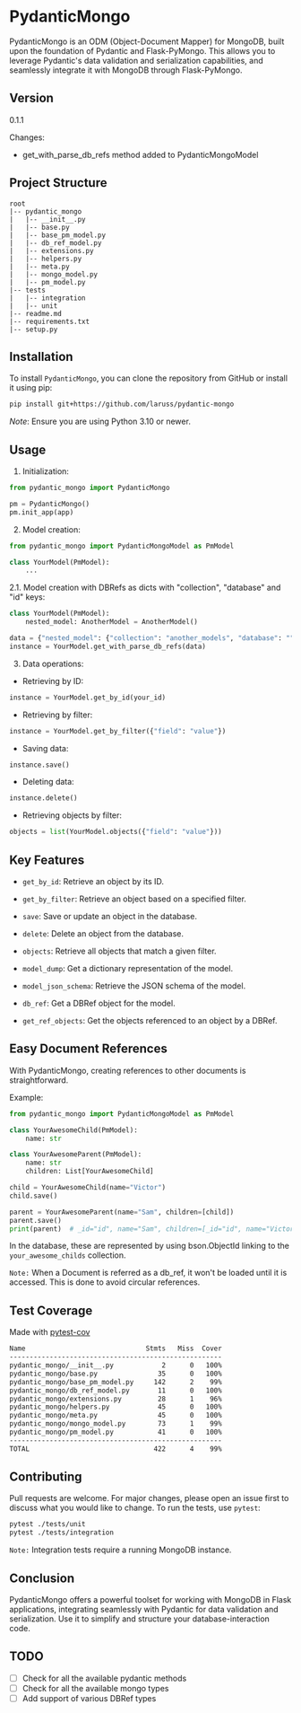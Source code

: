 # PydanticMongo

PydanticMongo is an ODM (Object-Document Mapper) for MongoDB, built upon the foundation of Pydantic and Flask-PyMongo. This allows you to leverage Pydantic's data validation and serialization capabilities, and seamlessly integrate it with MongoDB through Flask-PyMongo.

## Version

0.1.1

Changes:

- get_with_parse_db_refs method added to PydanticMongoModel

## Project Structure
```
root
|-- pydantic_mongo
|   |-- __init__.py
|   |-- base.py
|   |-- base_pm_model.py
|   |-- db_ref_model.py
|   |-- extensions.py
|   |-- helpers.py
|   |-- meta.py
|   |-- mongo_model.py
|   |-- pm_model.py
|-- tests
|   |-- integration
|   |-- unit
|-- readme.md
|-- requirements.txt
|-- setup.py
```

## Installation

To install `PydanticMongo`, you can clone the repository from GitHub or install it using pip:

```bash
pip install git+https://github.com/laruss/pydantic-mongo
```

*Note*: Ensure you are using Python 3.10 or newer.

## Usage

1. Initialization:

```python
from pydantic_mongo import PydanticMongo

pm = PydanticMongo()
pm.init_app(app)
```

2. Model creation:

```python
from pydantic_mongo import PydanticMongoModel as PmModel

class YourModel(PmModel):
    ...
```

2.1. Model creation with DBRefs as dicts with "collection", "database" and "id" keys:

```python
class YourModel(PmModel):
    nested_model: AnotherModel = AnotherModel()

data = {"nested_model": {"collection": "another_models", "database": "", "id": "id"}}
instance = YourModel.get_with_parse_db_refs(data)
```

3. Data operations:

- Retrieving by ID:

```python
instance = YourModel.get_by_id(your_id)
```

- Retrieving by filter:

```python
instance = YourModel.get_by_filter({"field": "value"})
```

- Saving data:

```python
instance.save()
```

- Deleting data:

```python
instance.delete()
```

- Retrieving objects by filter:

```python
objects = list(YourModel.objects({"field": "value"}))
```

## Key Features

- `get_by_id`: Retrieve an object by its ID.
  
- `get_by_filter`: Retrieve an object based on a specified filter.

- `save`: Save or update an object in the database.

- `delete`: Delete an object from the database.

- `objects`: Retrieve all objects that match a given filter.

- `model_dump`: Get a dictionary representation of the model.

- `model_json_schema`: Retrieve the JSON schema of the model.

- `db_ref`: Get a DBRef object for the model.

- `get_ref_objects`: Get the objects referenced to an object by a DBRef.

## Easy Document References

With PydanticMongo, creating references to other documents is straightforward. 

Example:

```python
from pydantic_mongo import PydanticMongoModel as PmModel

class YourAwesomeChild(PmModel):
    name: str

class YourAwesomeParent(PmModel):
    name: str
    children: List[YourAwesomeChild]

child = YourAwesomeChild(name="Victor")
child.save()

parent = YourAwesomeParent(name="Sam", children=[child])
parent.save()
print(parent)  # _id="id", name="Sam", children=[_id="id", name="Victor"]
```

In the database, these are represented by using bson.ObjectId linking to the `your_awesome_childs` collection.

`Note:` When a Document is referred as a db_ref, it won't be loaded until it is accessed. 
This is done to avoid circular references.

## Test Coverage

Made with [pytest-cov](https://pypi.org/project/pytest-cov/)

```bash
Name                              Stmts   Miss  Cover
-----------------------------------------------------
pydantic_mongo/__init__.py            2      0   100%
pydantic_mongo/base.py               35      0   100%
pydantic_mongo/base_pm_model.py     142      2    99%
pydantic_mongo/db_ref_model.py       11      0   100%
pydantic_mongo/extensions.py         28      1    96%
pydantic_mongo/helpers.py            45      0   100%
pydantic_mongo/meta.py               45      0   100%
pydantic_mongo/mongo_model.py        73      1    99%
pydantic_mongo/pm_model.py           41      0   100%
-----------------------------------------------------
TOTAL                               422      4    99%
```

## Contributing

Pull requests are welcome. For major changes, please open an issue first to discuss what you would like to change.
To run the tests, use `pytest`:

```bash
pytest ./tests/unit
pytest ./tests/integration
```

`Note:` Integration tests require a running MongoDB instance.

## Conclusion

PydanticMongo offers a powerful toolset for working with MongoDB in Flask applications, integrating seamlessly with Pydantic for data validation and serialization. Use it to simplify and structure your database-interaction code.

## TODO

- [ ] Check for all the available pydantic methods
- [ ] Check for all the available mongo types
- [ ] Add support of various DBRef types
